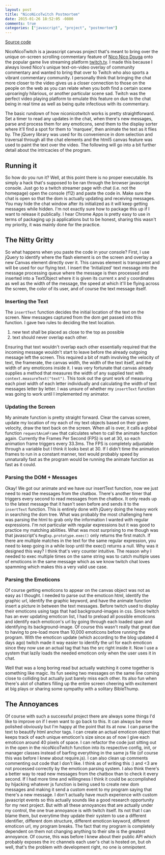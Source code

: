 ```yaml
---
layout: post
title: "NicoNicoTwitch Postmortem"
date: 2015-01-26 18:52:05 -0800
comments: true
categories: ["javascript", "project", "postmortem"]
---
```


<a href="https://github.com/lee-jason/Random_Projects/tree/master/niconicotwitch">Source code</a>

NicoNicoTwitch is a javascript canvas project that's meant to bring over the unique on-screen scrolling commentary feature of <a href="http://niconico.jp">Nico Nico Douga</a> onto the popular game live streaming platform <a href="http://twitch.tv">twitch.tv</a>. I made this because I always loved Nico's unique text-on-video overlay of community commentary and wanted to bring that over to Twitch who also sports a vibrant commentary community. I personally think that bringing the chat more closer to the video gives us a closer connection to those on the people on the web as you can relate when you both find a certain scene uproaringly hilarious, or another particular scene sad. Twitch was the perfect video playing platform to emulate this feature on due to the chat being in real time as well as being quite infectious with its commentary.

<!-- more -->

The basic rundown of how niconicotwitch works is pretty straightforward. Set a timer to read any updates in the chat, when there's new messages, parse and process them for any emoticons, send them to the display sorter where it'll find a spot for them to 'marquee', then animate the text as it flies by.  The jQuery library was used for its convenience in dom selection and traversal through all the chat elements and the html5 canvas feature was used to paint the text over the video. The following will go into a bit further detail about the intricacies of the program.

<h2>Running it</h2>
So how do you run it? Well, at this point there is no proper executable.  Its simply a hack that's supposed to be ran through the browser javascript console.  Just go to a twitch streamer page with chat (i.e. not the homepage) open the console (f12) and paste the code in. Make sure the chat is open so that the dom is actually updating and receiving messages. You may hide the chat window after its initialized as it will keep getting messages while hidden. I'm not exactly sure how to package this up if I want to release it publically.  I hear Chrome Apps is pretty easy to use in terms of packaging up js applications but to be honest, sharing this wasn't my priority, it was mainly done for the practice.

<h2>The Nitty Gritty</h2>
So what happens when you paste the code in your console?  First, I use jQuery to identify where the flash element is on the screen and overlay a new Canvas element directly over it. This canvas element is transparent and will be used for our flying text. I insert the 'Initialized' text message into the message processing queue where the message is then processed and inserted into a TextObject where it is given its current x and y coordinates as well as the width of the message, the speed at which it'll be flying across the screen, the color of its user, and of course the text message itself. 

<h3>Inserting the Text</h3>
The <code>insertText</code> function decides the initial location of the text on the screen. New messages captured from the dom get passed into this function.  I gave two rules to deciding the text location.
<ol>
    <li>new text shall be placed as close to the top as possible</li>
    <li>text should never overlap each other.</li>
</ol>
Ensuring that text wouldn't overlap each other essentially required that the incoming message wouldn't start to leave before the already outgoing message left the screen. This required a bit of math involving the velocity of text, the framerate, the canvas width, the width of the text itself, and the width of any emoticons inside it. I was very fortunate that canvas already supplies a method that measures the width of any supplied text with <code>context.measureText("text")</code>.  This took out the grunt work of measuring each pixel width of each letter individually and calculating the width of text messages letter by letter. I was unsure of whether my <code>insertText</code> function was going to work until I implemented my animator.

<h3>Updating the Screen</h3>
My animate function is pretty straight forward.  Clear the canvas screen, update my location of my each of my text objects based on their given velocity, draw the text back on the screen. When all is over, it calls a global function <code>requestAnimFrame</code> that calculates when to call the animate function again. Currently the Frames Per Second (FPS) is set at 30, so each animation frame triggers every 33.3ms. The FPS is completely adjustable through a variable but I think it looks best at 30.  If I didn't time the animation frames to run in a constant manner, text would probably speed by unnaturally fast as the program would be running the animate function as fast as it could.

<h3>Parsing the DOM + Messages</h3>
Okay! We got our animate and we have our insertText function, now we just need to read the messages from the chatbox.  There's another timer that triggers every second to read messages from the chatbox. It only reads up to the latest message that it hasn't seen before and sends it to the <code>insertText</code> function. This is entirely done with jQuery doing the heavy work in searching the dom tree.  What was probably the most challenging here was parsing the html to grab only the information I wanted with regular expressions.  I'm not particular with regular expressions but it was good to practice my matching abilities. What was most surprising to me though was that javascript's <code>RegExp.prototype.exec()</code> only returns the first match.  If there are multiple matches in the text for the same regular expression, you need to keep going in a while loop until the exec() returns a null.  Why was it designed this way?  I think that's very counter intuitive. The reason why I needed to exec multiple times on the same string was to catch multiple uses of emoticons in the same message which as we know twitch chat loves spamming which makes this a very valid use case.

<h3>Parsing the Emoticons</h3>
Of course getting emoticons to appear on the canvas object was not as easy as I thought. I needed to parse out the emoticon html, identify the graphic url, identify the graphic keyword, and have the animate function insert a picture in between the text messages. Before twitch used to display their emoticons using <span\> tags that had background-images in css. Since twitch has an ever updating emoticon list, I had to preload all possible emoticons and identify each emoticon's url by going through each loaded span and identifying its background-image. Of course this wasn't really that great due to having to pre-load more than 10,000 emoticons before running the program. With the emoticon update (which according to the blog updated 4 days ago) twitch made it way easier to identify the url for each emoticon since they now use an actual <img\> tag that has the src right inside it.  Now I use a system that lazily loads the needed emoticon only when the user uses it in chat.

Well that was a long boring read but actually watching it come together is something like magic.  Its fun seeing two messages on the same line coming close to colliding but actually just barely miss each other.  Its also fun when there's alot of chatters filling up the entire screen cheering with excitement at big plays or sharing some sympathy with a solitary BibleThump.

<h2>The Annoyances</h2>
Of course with such a successful project there are always some things I'd like to improve on if I even want to go back to this. It can always be more polished obviously but I'm happy at the point that its at now. I can parse the text to beautify html anchor tags. I can create an actual emoticon object that keeps track of each unique emoticon's size since as of now I give each emoticon around 40 pixels of space. I can refactor the code just sitting out in the open in the nicoNicoTwitch function into its respective config, init, or manager classes instead of barfing everything in the same js file (of course this was before I knew about require.js). I can also clean up comments commenting out code that I don't like.  I think as of writing this :) and <3 are not processed correctly by the emoticon parsing system. I also think there's a better way to read new messages from the chatbox than to check it every second. If I had more time and willingness I think it could be accomplished by hijacking whatever js function is being used to create new dom messages and making it send a custom event to my program saying that there's a new message.  I don't actually have much experience with custom javascript events so this actually sounds like a good research opportunity for my next project. But with all these annoyances that are actually under my control, the one true annoyance is with twitch itself.  Its not that I can blame them, but everytime they update their system to use a different identifier, different dom structure, different emoticon keyword, different emoticon url, my program breaks. The fact that my program is completely dependent on them not changing anything to their site is the greatest annoyance.  Of course, this was before I knew about their public API which probably exposes the irc channels each user's chat is hosted on, but oh well, that's the problem with development right, no one is omnipotent.
